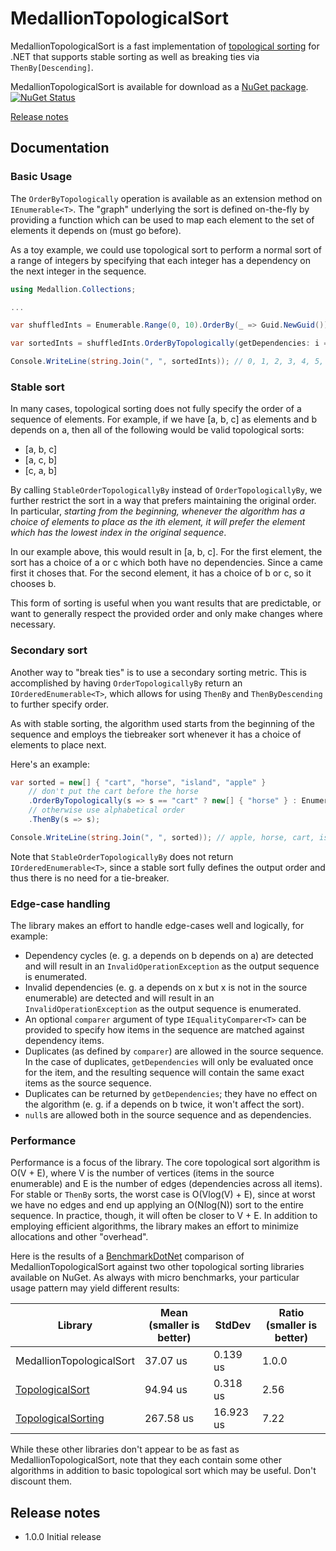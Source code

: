 # MedallionTopologicalSort

MedallionTopologicalSort is a fast implementation of [topological sorting](https://en.wikipedia.org/wiki/Topological_sorting) for .NET that supports stable sorting as well as breaking ties via `ThenBy[Descending]`.

MedallionTopologicalSort is available for download as a [NuGet package](https://www.nuget.org/packages/Medallion.TopologicalSort). [![NuGet Status](http://img.shields.io/nuget/v/Medallion.TopologicalSort.svg?style=flat)](https://www.nuget.org/packages/Medallion.TopologicalSort/)

[Release notes](#release-notes)

## Documentation

### Basic Usage

The `OrderByTopologically` operation is available as an extension method on `IEnumerable<T>`. The "graph" underlying the sort is defined on-the-fly by providing a function which can be used to map each element to the set of elements it depends on (must go before).

As a toy example, we could use topological sort to perform a normal sort of a range of integers by specifying that each integer has a dependency on the next integer in the sequence.

```C#
using Medallion.Collections;

...

var shuffledInts = Enumerable.Range(0, 10).OrderBy(_ => Guid.NewGuid());

var sortedInts = shuffledInts.OrderByTopologically(getDependencies: i => i > 0 ? new[] { i - 1 } : Enumerable.Empty<int>());

Console.WriteLine(string.Join(", ", sortedInts)); // 0, 1, 2, 3, 4, 5, 6, 7, 8, 9
```

### Stable sort

In many cases, topological sorting does not fully specify the order of a sequence of elements. For example, if we have [a, b, c] as elements and b depends on a, then all of the following would be valid topological sorts:
* [a, b, c]
* [a, c, b]
* [c, a, b]

By calling `StableOrderTopologicallyBy` instead of `OrderTopologicallyBy`, we further restrict the sort in a way that prefers maintaining the original order. In particular, *starting from the beginning, whenever the algorithm has a choice of elements to place as the ith element, it will prefer the element which has the lowest index in the original sequence*. 

In our example above, this would result in [a, b, c]. For the first element, the sort has a choice of a or c which both have no dependencies. Since a came first it choses that. For the second element, it has a choice of b or c, so it chooses b.

This form of sorting is useful when you want results that are predictable, or want to generally respect the provided order and only make changes where necessary.

### Secondary sort

Another way to "break ties" is to use a secondary sorting metric. This is accomplished by having `OrderTopologicallyBy` return an `IOrderedEnumerable<T>`, which allows for using `ThenBy` and `ThenByDescending` to further specify order.

As with stable sorting, the algorithm used starts from the beginning of the sequence and employs the tiebreaker sort whenever it has a choice of elements to place next.

Here's an example:
```C#
var sorted = new[] { "cart", "horse", "island", "apple" }
	// don't put the cart before the horse
	.OrderByTopologically(s => s == "cart" ? new[] { "horse" } : Enumerable.Empty<string>())
	// otherwise use alphabetical order
	.ThenBy(s => s);

Console.WriteLine(string.Join(", ", sorted)); // apple, horse, cart, island
```

Note that `StableOrderTopologicallyBy` does not return `IOrderedEnumerable<T>`, since a stable sort fully defines the output order and thus there is no need for a tie-breaker.

### Edge-case handling

The library makes an effort to handle edge-cases well and logically, for example:

* Dependency cycles (e. g. a depends on b depends on a) are detected and will result in an `InvalidOperationException` as the output sequence is enumerated.
* Invalid dependencies (e. g. a depends on x but x is not in the source enumerable) are detected and will result in an `InvalidOperationException` as the output sequence is enumerated.
* An optional `comparer` argument of type `IEqualityComparer<T>` can be provided to specify how items in the sequence are matched against dependency items.
* Duplicates (as defined by `comparer`) are allowed in the source sequence. In the case of duplicates, `getDependencies` will only be evaluated once for the item, and the resulting sequence will contain the same exact items as the source sequence.
* Duplicates can be returned by `getDependencies`; they have no effect on the algorithm (e. g. if a depends on b twice, it won't affect the sort).
* `null`s are allowed both in the source sequence and as dependencies.

### Performance

Performance is a focus of the library. The core topological sort algorithm is O(V + E), where V is the number of vertices (items in the source enumerable) and E is the number of edges (dependencies across all items). For stable or `ThenBy` sorts, the worst case is O(Vlog(V) + E), since at worst we have no edges and end up applying an O(Nlog(N)) sort to the entire sequence. In practice, though, it will often be closer to V + E. In addition to employing efficient algorithms, the library makes an effort to minimize allocations and other "overhead".

Here is the results of a [BenchmarkDotNet](https://github.com/dotnet/BenchmarkDotNet) comparison of MedallionTopologicalSort against two other topological sorting libraries available on NuGet. As always with micro benchmarks, your particular usage pattern may yield different results:

| Library | Mean (smaller is better) | StdDev | Ratio (smaller is better) |
| ----------- | ----------- | ----------- | ----------- |
| MedallionTopologicalSort | 37.07 us | 0.139 us | 1.0.0 |
| [TopologicalSort](https://www.nuget.org/packages/TopologicalSort/) | 94.94 us | 0.318 us | 2.56 |
| [TopologicalSorting](https://www.nuget.org/packages/TopologicalSorting/) | 267.58 us | 16.923 us | 7.22 |

While these other libraries don't appear to be as fast as MedallionTopologicalSort, note that they each contain some other algorithms in addition to basic topological sort which may be useful. Don't discount them.

## Release notes
- 1.0.0 Initial release
